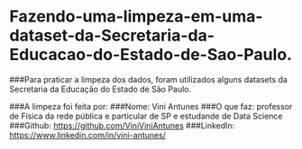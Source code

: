 # Fazendo-uma-limpeza-em-uma-dataset-da-Secretaria-da-Educacao-do-Estado-de-Sao-Paulo.
###Para praticar a limpeza dos dados, foram utilizados alguns datasets da Secretaria da Educação do Estado de São Paulo.

###A limpeza foi feita por:
###Nome: Vini Antunes
###O que faz: professor de Física da rede pública e particular de SP e estudande de Data Science
###Github: https://github.com/ViniViniAntunes
###LinkedIn: https://www.linkedin.com/in/vini-antunes/
